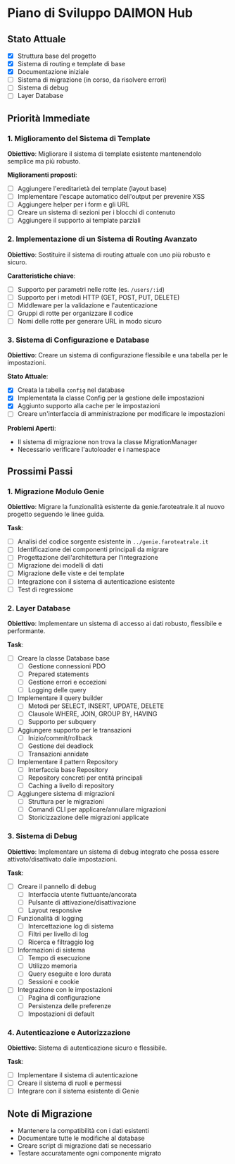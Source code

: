 # Piano di Sviluppo DAIMON Hub

## Stato Attuale
- [x] Struttura base del progetto
- [x] Sistema di routing e template di base
- [x] Documentazione iniziale
- [ ] Sistema di migrazione (in corso, da risolvere errori)
- [ ] Sistema di debug
- [ ] Layer Database

## Priorità Immediate

### 1. Miglioramento del Sistema di Template
**Obiettivo**: Migliorare il sistema di template esistente mantenendolo semplice ma più robusto.

**Miglioramenti proposti**:
- [ ] Aggiungere l'ereditarietà dei template (layout base)
- [ ] Implementare l'escape automatico dell'output per prevenire XSS
- [ ] Aggiungere helper per i form e gli URL
- [ ] Creare un sistema di sezioni per i blocchi di contenuto
- [ ] Aggiungere il supporto ai template parziali

### 2. Implementazione di un Sistema di Routing Avanzato
**Obiettivo**: Sostituire il sistema di routing attuale con uno più robusto e sicuro.

**Caratteristiche chiave**:
- [ ] Supporto per parametri nelle rotte (es. `/users/:id`)
- [ ] Supporto per i metodi HTTP (GET, POST, PUT, DELETE)
- [ ] Middleware per la validazione e l'autenticazione
- [ ] Gruppi di rotte per organizzare il codice
- [ ] Nomi delle rotte per generare URL in modo sicuro

### 3. Sistema di Configurazione e Database
**Obiettivo**: Creare un sistema di configurazione flessibile e una tabella per le impostazioni.

**Stato Attuale**:
- [x] Creata la tabella `config` nel database
- [x] Implementata la classe Config per la gestione delle impostazioni
- [x] Aggiunto supporto alla cache per le impostazioni
- [ ] Creare un'interfaccia di amministrazione per modificare le impostazioni

**Problemi Aperti**:
- Il sistema di migrazione non trova la classe MigrationManager
- Necessario verificare l'autoloader e i namespace

## Prossimi Passi

### 1. Migrazione Modulo Genie
**Obiettivo**: Migrare la funzionalità esistente da genie.faroteatrale.it al nuovo progetto seguendo le linee guida.

**Task**:
- [ ] Analisi del codice sorgente esistente in `../genie.faroteatrale.it`
- [ ] Identificazione dei componenti principali da migrare
- [ ] Progettazione dell'architettura per l'integrazione
- [ ] Migrazione dei modelli di dati
- [ ] Migrazione delle viste e dei template
- [ ] Integrazione con il sistema di autenticazione esistente
- [ ] Test di regressione

### 2. Layer Database
**Obiettivo**: Implementare un sistema di accesso ai dati robusto, flessibile e performante.

**Task**:
- [ ] Creare la classe Database base
  - [ ] Gestione connessioni PDO
  - [ ] Prepared statements
  - [ ] Gestione errori e eccezioni
  - [ ] Logging delle query
- [ ] Implementare il query builder
  - [ ] Metodi per SELECT, INSERT, UPDATE, DELETE
  - [ ] Clausole WHERE, JOIN, GROUP BY, HAVING
  - [ ] Supporto per subquery
- [ ] Aggiungere supporto per le transazioni
  - [ ] Inizio/commit/rollback
  - [ ] Gestione dei deadlock
  - [ ] Transazioni annidate
- [ ] Implementare il pattern Repository
  - [ ] Interfaccia base Repository
  - [ ] Repository concreti per entità principali
  - [ ] Caching a livello di repository
- [ ] Aggiungere sistema di migrazioni
  - [ ] Struttura per le migrazioni
  - [ ] Comandi CLI per applicare/annullare migrazioni
  - [ ] Storicizzazione delle migrazioni applicate

### 3. Sistema di Debug
**Obiettivo**: Implementare un sistema di debug integrato che possa essere attivato/disattivato dalle impostazioni.

**Task**:
- [ ] Creare il pannello di debug
  - [ ] Interfaccia utente fluttuante/ancorata
  - [ ] Pulsante di attivazione/disattivazione
  - [ ] Layout responsive
- [ ] Funzionalità di logging
  - [ ] Intercettazione log di sistema
  - [ ] Filtri per livello di log
  - [ ] Ricerca e filtraggio log
- [ ] Informazioni di sistema
  - [ ] Tempo di esecuzione
  - [ ] Utilizzo memoria
  - [ ] Query eseguite e loro durata
  - [ ] Sessioni e cookie
- [ ] Integrazione con le impostazioni
  - [ ] Pagina di configurazione
  - [ ] Persistenza delle preferenze
  - [ ] Impostazioni di default

### 4. Autenticazione e Autorizzazione
**Obiettivo**: Sistema di autenticazione sicuro e flessibile.

**Task**:
- [ ] Implementare il sistema di autenticazione
- [ ] Creare il sistema di ruoli e permessi
- [ ] Integrare con il sistema esistente di Genie

## Note di Migrazione
- Mantenere la compatibilità con i dati esistenti
- Documentare tutte le modifiche al database
- Creare script di migrazione dati se necessario
- Testare accuratamente ogni componente migrato
